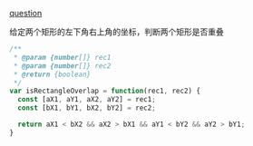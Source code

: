 [question](https://leetcode.com/problems/rectangle-overlap/)

给定两个矩形的左下角右上角的坐标，判断两个矩形是否重叠

```js
/**
 * @param {number[]} rec1
 * @param {number[]} rec2
 * @return {boolean}
 */
var isRectangleOverlap = function(rec1, rec2) {
  const [aX1, aY1, aX2, aY2] = rec1;
  const [bX1, bY1, bX2, bY2] = rec2;

  return aX1 < bX2 && aX2 > bX1 && aY1 < bY2 && aY2 > bY1;
}
```
